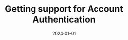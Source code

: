 ---
title : "Getting support for Account Authentication"
date : "2024-01-01"
weight : 5
chapter : false
pre : " <b> 5. </b> "
---